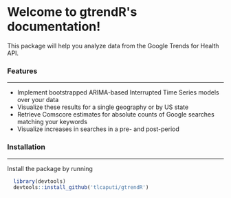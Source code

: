 # Welcome to gtrendR's documentation!


This package will help you analyze data from the Google Trends for Health API.

### Features
---------

- Implement bootstrapped ARIMA-based Interrupted Time Series models over your data
- Visualize these results for a single geography or by US state
- Retrieve Comscore estimates for absolute counts of Google searches matching your keywords
- Visualize increases in searches in a pre- and post-period


### Installation
-----------

Install the package by running

```r
  library(devtools)
  devtools::install_github('tlcaputi/gtrendR')
```
